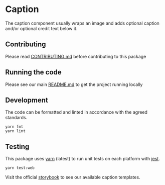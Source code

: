 # Caption

The caption component usually wraps an image and adds optional caption and/or
optional credit text below it.

## Contributing

Please read [CONTRIBUTING.md](./CONTRIBUTING.md) before contributing to this
package

## Running the code

Please see our main [README.md](../README.md) to get the project running locally

## Development

The code can be formatted and linted in accordance with the agreed standards.

```
yarn fmt
yarn lint
```

## Testing

This package uses [yarn](https://yarnpkg.com) (latest) to run unit tests on each
platform with [jest](https://facebook.github.io/jest/).

```
yarn test:web
```

Visit the official
[storybook](http://components.thetimes.co.uk/?knob-Size%20of%20ad%20placeholder%3A=default&selectedKind=Primitives%2FCaption&selectedStory=Without%20credits&full=0&addons=1&stories=1&panelRight=0&addonPanel=storybooks%2Fstorybook-addon-knobs)
to see our available caption templates.
